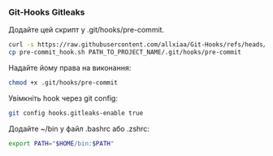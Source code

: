 ###                       Git-Hooks Gitleaks

Додайте цей скрипт у .git/hooks/pre-commit. 
```sh
curl -s https://raw.githubusercontent.com/allxiaa/Git-Hooks/refs/heads/main/pre-commit_hook.sh -L -o pre-commit_hook.sh
cp pre-commit_hook.sh PATH_TO_PROJECT_NAME/.git/hooks/pre-commit
```

Надайте йому права на виконання:
```sh
chmod +x .git/hooks/pre-commit
```

Увімкніть hook через git config:
```sh
git config hooks.gitleaks-enable true
```

Додайте ~/bin у файл .bashrc або .zshrc:
```sh
export PATH="$HOME/bin:$PATH"
```
